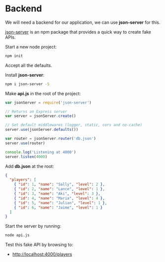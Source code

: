 # Backend

We will need a backend for our application, we can use __json-server__ for this.

[json-server](https://github.com/typicode/json-server) is an npm package that provides a quick way to create fake APIs.

Start a new node project:

```bash
npm init
```

Accept all the defaults.

Install __json-server__:

```bash
npm i json-server -S
```

Make __api.js__ in the root of the project:

```js
var jsonServer = require('json-server')

// Returns an Express server
var server = jsonServer.create()

// Set default middlewares (logger, static, cors and no-cache)
server.use(jsonServer.defaults())

var router = jsonServer.router('db.json')
server.use(router)

console.log('Listening at 4000')
server.listen(4000)
```

Add __db.json__ at the root:

```json
{
  "players": [
    { "id": 1, "name": "Sally", "level": 2 },
    { "id": 2, "name": "Lance", "level": 1 },
    { "id": 3, "name": "Aki", "level": 3 },
    { "id": 4, "name": "Maria", "level": 4 },
    { "id": 5, "name": "Julian", "level": 1 },
    { "id": 6, "name": "Jaime", "level": 1 }
  ]
}
```

Start the server by running:

```bash
node api.js
```

Test this fake API by browsing to:

- <http://localhost:4000/players>
